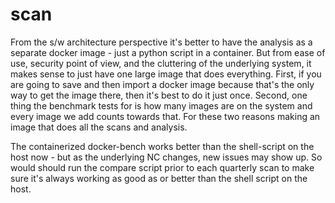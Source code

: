 # scan

From the s/w architecture perspective it's better to have the analysis as a separate docker image - just a python script in a container.
But from ease of use, security point of view, and the cluttering of the underlying system, it makes sense to just have one large image that does everything.
First, if you are going to save and then import a docker image because that's the only way to get the image there, then it's best to do it just once.
Second, one thing the benchmark tests for is how many images are on the system and every image we add counts towards that.
For these two reasons making an image that does all the scans and analysis.

The containerized docker-bench works better than the shell-script on the host now - but as the underlying NC changes, new issues may show up.
So would should run the compare script prior to each quarterly scan to make sure it's always working as good as or better than the shell script on the host.
